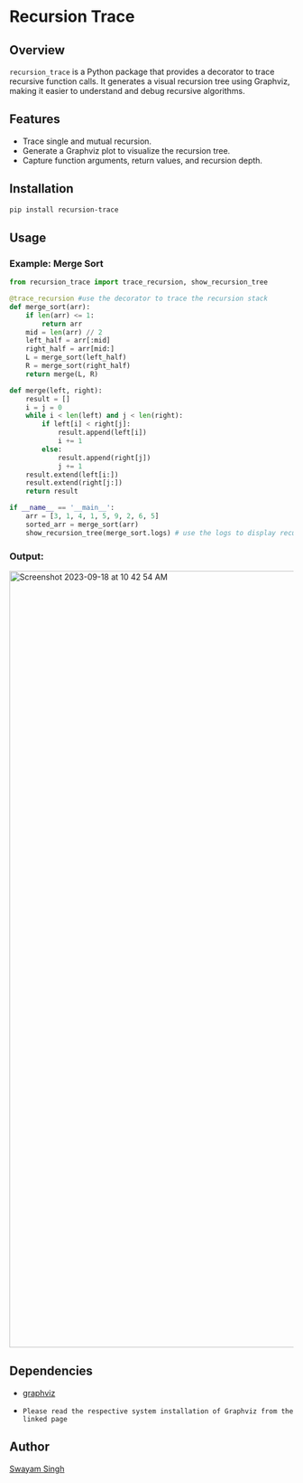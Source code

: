 # Recursion Trace

## Overview
`recursion_trace` is a Python package that provides a decorator to trace recursive function calls. It generates a visual recursion tree using Graphviz, making it easier to understand and debug recursive algorithms.

## Features
- Trace single and mutual recursion.
- Generate a Graphviz plot to visualize the recursion tree.
- Capture function arguments, return values, and recursion depth.

## Installation
```bash
pip install recursion-trace
```

## Usage
### Example: Merge Sort
```python
from recursion_trace import trace_recursion, show_recursion_tree

@trace_recursion #use the decorator to trace the recursion stack
def merge_sort(arr):
    if len(arr) <= 1:
        return arr
    mid = len(arr) // 2
    left_half = arr[:mid]
    right_half = arr[mid:]
    L = merge_sort(left_half)
    R = merge_sort(right_half)
    return merge(L, R)

def merge(left, right):
    result = []
    i = j = 0
    while i < len(left) and j < len(right):
        if left[i] < right[j]:
            result.append(left[i])
            i += 1
        else:
            result.append(right[j])
            j += 1
    result.extend(left[i:])
    result.extend(right[j:])
    return result

if __name__ == '__main__':
    arr = [3, 1, 4, 1, 5, 9, 2, 6, 5]
    sorted_arr = merge_sort(arr)
    show_recursion_tree(merge_sort.logs) # use the logs to display recursion tree
```
### Output:
<img width="1374" alt="Screenshot 2023-09-18 at 10 42 54 AM" src="https://github.com/practice404/recursion-trace/assets/74960567/9197331d-51a0-4b85-a37d-0f0ea6311aa0">

## Dependencies
- [graphviz](https://graphviz.org/download/)
-     Please read the respective system installation of Graphviz from the linked page

## Author
[Swayam Singh](https://twitter.com/_s_w_a_y_a_m_)
